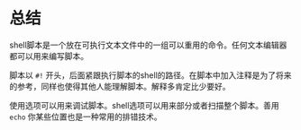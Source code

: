 # 总结

shell脚本是一个放在可执行文本文件中的一组可以重用的命令。任何文本编辑器都可以用来编写脚本。

脚本以 `#!` 开头，后面紧跟执行脚本的shell的路径。在脚本中加入注释是为了将来的参考，同样也使得其他人能理解脚本。解释多肯定比少要好。

使用选项可以用来调试脚本。shell选项可以用来部分或者扫描整个脚本。善用 `echo` 你某些位置也是一种常用的排错技术。 
